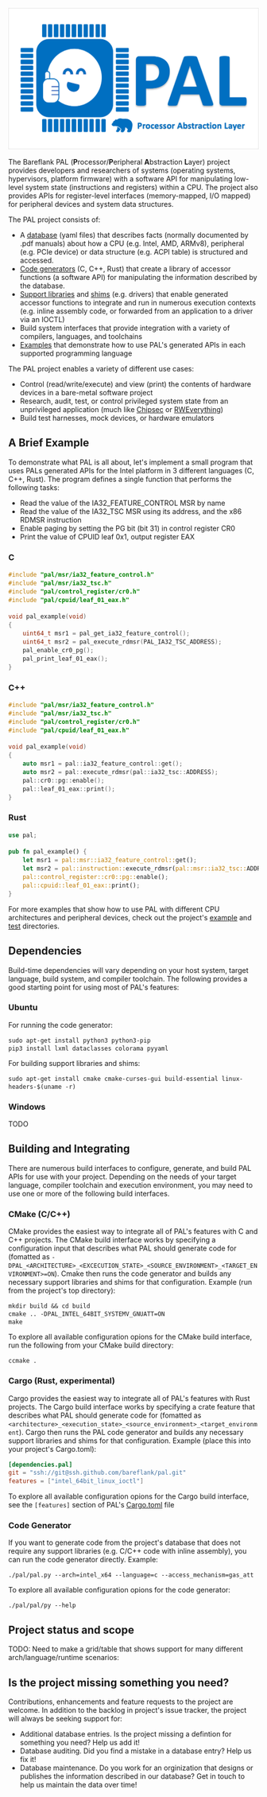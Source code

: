 ![PAL](https://github.com/Bareflank/pal/raw/gh-pages/PAL-logo.png)

The Bareflank PAL (**P**rocessor/**P**eripheral **A**bstraction **L**ayer) project
provides developers and researchers of systems (operating systems,
hypervisors, platform firmware) with a software API for manipulating low-level
system state (instructions and registers) within a CPU. The project also provides
APIs for register-level interfaces (memory-mapped, I/O mapped) for peripheral
devices and system data structures.

The PAL project consists of:

* A [database](data) (yaml files) that describes facts (normally documented by .pdf
manuals) about how a CPU (e.g. Intel, AMD, ARMv8), peripheral (e.g. PCIe device)
or data structure (e.g. ACPI table) is structured and accessed.
* [Code generators](pal) (C, C++, Rust) that create a library of accessor functions
(a software API) for manipulating the information described by the database.
* [Support libraries](libpal) and [shims](devpal) (e.g. drivers) that enable generated accessor
functions to integrate and run in numerous execution contexts (e.g. inline
assembly code, or forwarded from an application to a driver via an IOCTL)
* Build system interfaces that provide integration with a variety of compilers,
languages, and toolchains
* [Examples](example) that demonstrate how to use PAL's generated APIs in each supported
programming language

The PAL project enables a variety of different use cases:

* Control (read/write/execute) and view (print) the contents of hardware devices in a bare-metal software project
* Research, audit, test, or control privileged system state from an unprivileged application (much like [Chipsec](https://github.com/chipsec/chipsec) or [RWEverything](http://rweverything.com/))
* Build test harnesses, mock devices, or hardware emulators

## A Brief Example

To demonstrate what PAL is all about, let's implement a small program
that uses PALs generated APIs for the Intel platform in 3 different languages
(C, C++, Rust).  The program defines a single function that performs the
following tasks: 

* Read the value of the IA32_FEATURE_CONTROL MSR by name
* Read the value of the IA32_TSC MSR using its address, and the x86 RDMSR instruction
* Enable paging by setting the PG bit (bit 31) in control register CR0
* Print the value of CPUID leaf 0x1, output register EAX

### C

```c
#include "pal/msr/ia32_feature_control.h"
#include "pal/msr/ia32_tsc.h"
#include "pal/control_register/cr0.h"
#include "pal/cpuid/leaf_01_eax.h"

void pal_example(void)
{
    uint64_t msr1 = pal_get_ia32_feature_control();
    uint64_t msr2 = pal_execute_rdmsr(PAL_IA32_TSC_ADDRESS);
    pal_enable_cr0_pg();
    pal_print_leaf_01_eax();
}
```

### C++

```c++
#include "pal/msr/ia32_feature_control.h"
#include "pal/msr/ia32_tsc.h"
#include "pal/control_register/cr0.h"
#include "pal/cpuid/leaf_01_eax.h"

void pal_example(void)
{
    auto msr1 = pal::ia32_feature_control::get();
    auto msr2 = pal::execute_rdmsr(pal::ia32_tsc::ADDRESS);
    pal::cr0::pg::enable();
    pal::leaf_01_eax::print();
}
```

### Rust

```rust
use pal;

pub fn pal_example() {
    let msr1 = pal::msr::ia32_feature_control::get();
    let msr2 = pal::instruction::execute_rdmsr(pal::msr::ia32_tsc::ADDRESS);
    pal::control_register::cr0::pg::enable();
    pal::cpuid::leaf_01_eax::print();
}
```

For more examples that show how to use PAL with different CPU architectures and peripheral devices, check out the project's [example](example) and [test](test) directories.

## Dependencies

Build-time dependencies will vary depending on your host system, target language, build system, and compiler toolchain. The following provides a good starting point for using most of PAL's features:

### Ubuntu

For running the code generator:
```
sudo apt-get install python3 python3-pip
pip3 install lxml dataclasses colorama pyyaml
```

For building support libraries and shims:
```
sudo apt-get install cmake cmake-curses-gui build-essential linux-headers-$(uname -r)
```

### Windows

TODO

## Building and Integrating

There are numerous build interfaces to configure, generate, and build PAL APIs for use with your project. Depending on the needs of your target language, compiler toolchain and execution environment, you may need to use one or more of the following build interfaces.

### CMake (C/C++)

CMake provides the easiest way to integrate all of PAL's features with C and C++ projects. The CMake build interface works by specifying a configuration input that describes what PAL should generate code for (fomatted as `-DPAL_<ARCHITECTURE>_<EXCECUTION_STATE>_<SOURCE_ENVIRONMENT>_<TARGET_ENVIRONMENT>=ON`). Cmake then runs the code generator and builds any necessary support libraries and shims for that configuration. Example (run from the project's top directory):

```
mkdir build && cd build
cmake .. -DPAL_INTEL_64BIT_SYSTEMV_GNUATT=ON
make
```

To explore all available configuration opions for the CMake build interface, run the following from your CMake build directory:
```
ccmake .
```

### Cargo (Rust, experimental)

Cargo provides the easiest way to integrate all of PAL's features with Rust projects. The Cargo build interface works by specifying a crate feature that describes what PAL should generate code for (fomatted as `<architecture>_<execution_state>_<source_environment>_<target_environment`). Cargo then runs the PAL code generator and builds any necessary support libraries and shims for that configuration. Example (place this into your project's Cargo.toml):
```toml
[dependencies.pal]
git = "ssh://git@ssh.github.com/bareflank/pal.git"
features = ["intel_64bit_linux_ioctl"]
```

To explore all available configuration opions for the Cargo build interface, see the `[features]` section of PAL's [Cargo.toml](Cargo.toml) file

### Code Generator

If you want to generate code from the project's database that does not require any support libraries (e.g. C/C++ code with inline assembly), you can run the code generator directly. Example:

```
./pal/pal.py --arch=intel_x64 --language=c --access_mechanism=gas_att
```

To explore all available configuration opions for the code generator:

```
./pal/pal/py --help
```

## Project status and scope

TODO: Need to make a grid/table that shows support for many different arch/language/runtime scenarios:

## Is the project missing something you need?

Contributions, enhancements and feature requests to the project are welcome. In addition to the backlog in project's issue tracker, the project will always be seeking support for:

* Additional database entries. Is the project missing a defintion for something you need? Help us add it!
* Database auditing. Did you find a mistake in a database entry? Help us fix it!
* Database maintenance. Do you work for an orginization that designs or publishes the information described in our database? Get in touch to help us maintain the data over time!

